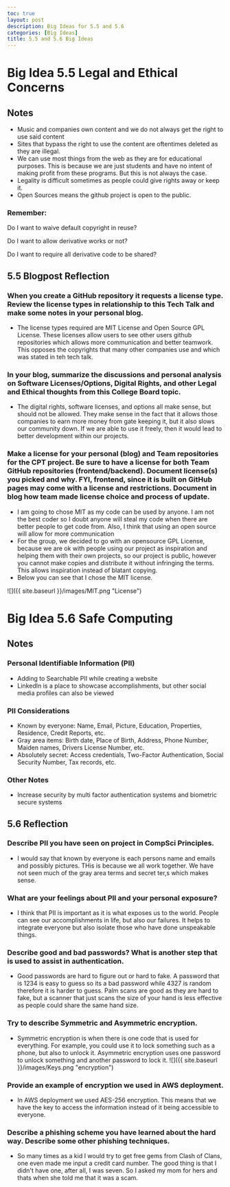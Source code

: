 ```yaml
---
toc: true
layout: post
description: Big Ideas for 5.5 and 5.6
categories: [Big Ideas]
title: 5.5 and 5.6 Big Ideas
---
```


# Big Idea 5.5 Legal and Ethical Concerns

## Notes
* Music and companies own content and we do not always get the right to use said content
* Sites that bypass the right to use the content are oftentimes deleted as they are illegal.
* We can use most things from the web as they are for educational purposes. This is because we are just students and have no intent of making profit from these programs. But this is not always the case.
* Legality is difficult sometimes as people could give rights away or keep it.
* Open Sources means the github project is open to the public.

### Remember:
Do I want to waive default copyright in reuse?

Do I want to allow derivative works or not?

Do I want to require all derivative code to be shared?

## 5.5 Blogpost Reflection
### When you create a GitHub repository it requests a license type. Review the license types in relationship to this Tech Talk and make some notes in your personal blog.
* The license types required are MIT License and Open Source GPL License. These licenses allow users to see other users github repositories which allows more communication and better teamwork. This opposes the copyrights that many other companies use and which was stated in teh tech talk.
### In your blog, summarize the discussions and personal analysis on Software Licenses/Options, Digital Rights, and other Legal and Ethical thoughts from this College Board topic.
* The digital rights, software licenses, and options all make sense, but should not be allowed. They make sense in the fact that it allows those companies to earn more money from gate keeping it, but it also slows our community down. If we are able to use it freely, then it would lead to better development within our projects.
### Make a license for your personal (blog) and Team repositories for the CPT project. Be sure to have a license for both Team GitHub repositories (frontend/backend). Document license(s) you picked and why. FYI, frontend, since it is built on GitHub pages may come with a license and restrictions. Document in blog how team made license choice and process of update.
* I am going to chose MIT as my code can be used by anyone. I am not the best coder so I doubt anyone will steal my code when there are better people to get code from. Also, I think that using an open source will allow for more communication
* For the group, we decided to go with an opensource GPL License, because we are ok with people using our project as inspiration and helping them with their own projects, so our project is public, however you cannot make copies and distribute it without infringing the terms. This allows inspiration instead of blatant copying. 
* Below you can see that I chose the MIT license.

![]({{ site.baseurl }}/images/MIT.png "License")

# Big Idea 5.6 Safe Computing

## Notes
### Personal Identifiable Information (PII)
* Adding to Searchable PII while creating a website
* LinkedIn is a place to showcase accomplishments, but other social media profiles can also be viewed
### PII Considerations
* Known by everyone: Name, Email, Picture, Education, Properties, Residence, Credit Reports, etc.
* Gray area items: Birth date, Place of Birth, Address, Phone Number, Maiden names, Drivers License Number, etc.
* Absolutely secret: Access credentials, Two-Factor Authentication, Social Security Number, Tax records, etc.
### Other Notes
* Increase security by multi factor authentication systems and biometric secure systems

## 5.6 Reflection
### Describe PII you have seen on project in CompSci Principles.
* I would say that known by everyone is each persons name and emails and possibly pictures. THis is because we all work together. We have not seen much of the gray area terms and secret ter,s which makes sense.
### What are your feelings about PII and your personal exposure?
* I think that PII is important as it is what exposes us to the world. People can see our accomplishments in life, but also our failures. It helps to integrate everyone but also isolate those who have done unspeakable things.
### Describe good and bad passwords? What is another step that is used to assist in authentication.
* Good passwords are hard to figure out or hard to fake. A password that is 1234 is easy to guess so its a bad password while 4327 is random therefore it is harder to guess. Palm scans are good as they are hard to fake, but a scanner that just scans the size of your hand is less effective as people could share the same hand size.
### Try to describe Symmetric and Asymmetric encryption.
* Symmetric encryption is when there is one code that is used for everything. For example, you could use it to lock something such as a phone, but also to unlock it. Asymmetric encryption uses one password to unlock something and another password to lock it.
![]({{ site.baseurl }}/images/Keys.png "encryption")
### Provide an example of encryption we used in AWS deployment.
* In AWS deployment we used AES-256 encryption. This means that we have the key to access the information instead of it being accessible to everyone.
### Describe a phishing scheme you have learned about the hard way. Describe some other phishing techniques.
* So many times as a kid I would try to get free gems from Clash of Clans, one even made me input a credit card number. The good thing is that I didn't have one, after all, I was seven. So I asked my mom for hers and thats when she told me that it was a scam.